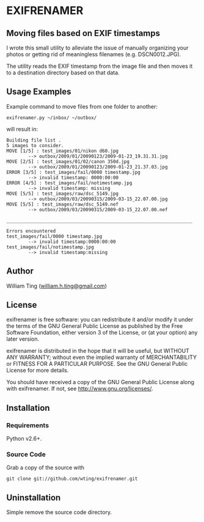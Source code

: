 # EXIFRENAMER

## Moving files based on EXIF timestamps

I wrote this small utility to alleviate the issue of manually organizing your photos or getting rid of meaningless filenames (e.g. DSCN0012.JPG).

The utility reads the EXIF timestamp from the image file and then moves it to a destination directory based on that data.

## Usage Examples

Example command to move files from one folder to another:

    exifrenamer.py ~/inbox/ ~/outbox/

will result in:

    Building file list .
    5 images to consider.
    MOVE [1/5] : test_images/01/nikon d60.jpg
            --> outbox/2009/01/20090123/2009-01-23_19.31.31.jpg
    MOVE [2/5] : test_images/01/02/canon 350d.jpg
            --> outbox/2009/01/20090123/2009-01-23_21.37.03.jpg
    ERROR [3/5] : test_images/fail/0000 timestamp.jpg
            --> invalid timestamp: 0000:00:00
    ERROR [4/5] : test_images/fail/notimestamp.jpg
            --> invalid timestamp: missing
    MOVE [5/5] : test_images/raw/dsc_5149.jpg
            --> outbox/2009/03/20090315/2009-03-15_22.07.00.jpg
    MOVE [5/5] : test_images/raw/dsc_5149.nef
            --> outbox/2009/03/20090315/2009-03-15_22.07.00.nef

    ____________________________________________________________________

    Errors encountered
    test_images/fail/0000 timestamp.jpg
            --> invalid timestamp:0000:00:00
    test_images/fail/notimestamp.jpg
            --> invalid timestamp:missing

## Author

William Ting (william.h.ting@gmail.com)

## License

exifrenamer is free software: you can redistribute it and/or modify
it under the terms of the GNU General Public License as published by
the Free Software Foundation, either version 3 of the License, or
(at your option) any later version.

exifrenamer is distributed in the hope that it will be useful,
but WITHOUT ANY WARRANTY; without even the implied warranty of
MERCHANTABILITY or FITNESS FOR A PARTICULAR PURPOSE.  See the
GNU General Public License for more details.

You should have received a copy of the GNU General Public License
along with exifrenamer.  If not, see <http://www.gnu.org/licenses/>.

## Installation

### Requirements

Python v2.6+.

### Source Code

Grab a copy of the source with

    git clone git://github.com/wting/exifrenamer.git

## Uninstallation

Simple remove the source code directory.
